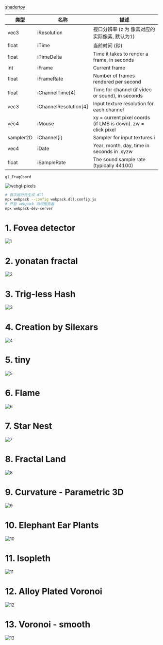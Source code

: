 [shadertoy](https://www.shadertoy.com)

| 类型      | 名称                  | 描述                                                         |
| --------- | --------------------- | ------------------------------------------------------------ |
| vec3      | iResolution           | 视口分辨率 (z 为 像素对应的实际像素, 默认为1)                |
| float     | iTime                 | 当前时间 (秒)                                                |
| float     | iTimeDelta            | Time it takes to render a frame, in seconds                  |
| int       | iFrame                | Current frame                                                |
| float     | iFrameRate            | Number of frames rendered per second                         |
| float     | iChannelTime[4]       | Time for channel (if video or sound), in seconds             |
| vec3      | iChannelResolution[4] | Input texture resolution for each channel                    |
| vec4      | iMouse                | xy = current pixel coords (if LMB is down). zw = click pixel |
| sampler2D | iChannel{i}           | Sampler for input textures i                                 |
| vec4      | iDate                 | Year, month, day, time in seconds in .xyzw                   |
| float     | iSampleRate           | The sound sample rate (typically 44100)                      |

`gl_FragCoord`

![webgl-pixels](assets/webgl-pixels.png)

```bash
# 首次运行先生成 dll
npx webpack --config webpack.dll.config.js
# 开启 webpack 测试服务器
npx webpack-dev-server
```

# 1. Fovea detector

![1](assets/1.png)

# 2. yonatan fractal

![2](assets/2.jpg)

# 3. Trig-less Hash

![3](assets/3.jpg)

# 4. Creation by Silexars

![4](assets/4.jpg)

# 5. tiny

![5](assets/5.jpg)

# 6. Flame

![6](assets/6.jpg)

# 7. Star Nest

![7](assets/7.jpg)

# 8. Fractal Land

![8](assets/8.jpg)

# 9. Curvature - Parametric 3D

![9](assets/9.jpg)

# 10. Elephant Ear Plants

![10](assets/10.jpg)

# 11. Isopleth

![11](assets/11.jpg)

# 12. Alloy Plated Voronoi

![12](assets/12.jpg)

# 13. Voronoi - smooth

![13](assets/13.jpg)